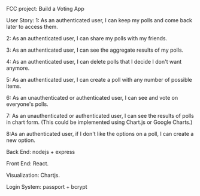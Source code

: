 FCC project: Build a Voting App

User Story:
1: As an authenticated user, I can keep my polls and come back later to access them.

2: As an authenticated user, I can share my polls with my friends.

3: As an authenticated user, I can see the aggregate results of my polls.

4: As an authenticated user, I can delete polls that I decide I don't want anymore.

5: As an authenticated user, I can create a poll with any number of possible items.

6: As an unauthenticated or authenticated user, I can see and vote on everyone's polls.

7: As an unauthenticated or authenticated user, I can see the results of polls in chart form. (This could be implemented using Chart.js or Google Charts.)

8:As an authenticated user, if I don't like the options on a poll, I can create a new option.


Back End: nodejs + express

Front End: React.

Visualization: Chartjs.

Login System: passport + bcrypt
